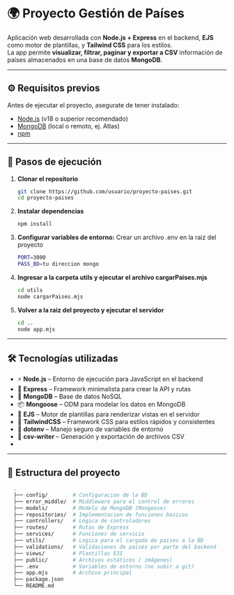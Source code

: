 # 🌍 Proyecto Gestión de Países

Aplicación web desarrollada con **Node.js + Express** en el backend, **EJS** como motor de plantillas, y **Tailwind CSS** para los estilos.  
La app permite **visualizar, filtrar, paginar y exportar a CSV** información de países almacenados en una base de datos **MongoDB**.

---

## ⚙️ Requisitos previos

Antes de ejecutar el proyecto, asegurate de tener instalado:

- [Node.js](https://nodejs.org/) (v18 o superior recomendado)
- [MongoDB](https://www.mongodb.com/) (local o remoto, ej. Atlas)
- [npm](https://www.npmjs.com/) 

---

## 🚀 Pasos de ejecución

1. **Clonar el repositorio**

   ```bash
   git clone https://github.com/usuario/proyecto-paises.git
   cd proyecto-paises

2. **Instalar dependencias**
   ```bash
   npm install

3. **Configurar variables de entorno:** 
    Crear un archivo .env en la raiz del proyecto
   ```bash
   PORT=3000
   PASS_BD=tu direccion mongo

4. **Ingresar a la carpeta utils y ejecutar el archivo cargarPaises.mjs**
   ```bash
   cd utils
   node cargarPaises.mjs
   
5. **Volver a la raiz del proyecto y ejecutar el servidor**
   ```bash
   cd ..
   node app.mjs
---
## 🛠️ Tecnologías utilizadas
- ⚡ **Node.js** – Entorno de ejecución para JavaScript en el backend
- 🚀 **Express** – Framework minimalista para crear la API y rutas
- 🍃 **MongoDB** – Base de datos NoSQL
- 📦 **Mongoose** – ODM para modelar los datos en MongoDB
- 🎨 **EJS** – Motor de plantillas para renderizar vistas en el servidor
- 🎨 **TailwindCSS** – Framework CSS para estilos rápidos y consistentes
- 🔑 **dotenv** – Manejo seguro de variables de entorno
- 📑 **csv-writer** – Generación y exportación de archivos CSV
- 
---

## 📂 Estructura del proyecto
```bash
  .
  ├── config/        # Configuracion de la BD
  ├── error_middle/  # Middleware para el control de errores
  ├── models/        # Modelo de MongoDB (Mongoose)
  ├── repositories/  # Implementacion de funciones basicas
  ├── controllers/   # Lógica de controladores
  ├── routes/        # Rutas de Express
  ├── services/      # Funciones de servicio
  ├── utils/         # Logica para el cargado de paises a la BD
  ├── validations/   # Validaciones de paises por parte del backend
  ├── views/         # Plantillas EJS
  ├── public/        # Archivos estáticos ( imágenes)
  ├── .env           # Variables de entorno (no subir a git)
  ├── app.mjs        # Archivo principal
  ├── package.json
  └── README.md


  
